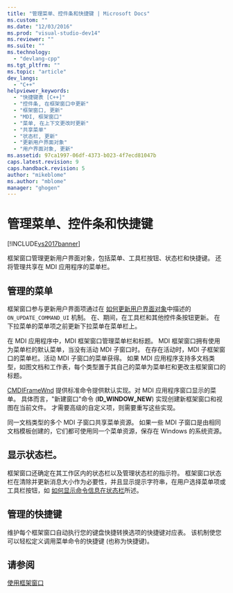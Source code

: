 ```yaml
---
title: "管理菜单、控件条和快捷键 | Microsoft Docs"
ms.custom: ""
ms.date: "12/03/2016"
ms.prod: "visual-studio-dev14"
ms.reviewer: ""
ms.suite: ""
ms.technology: 
  - "devlang-cpp"
ms.tgt_pltfrm: ""
ms.topic: "article"
dev_langs: 
  - "C++"
helpviewer_keywords: 
  - "快捷键表 [C++]"
  - "控件条, 在框架窗口中更新"
  - "框架窗口, 更新"
  - "MDI, 框架窗口"
  - "菜单, 在上下文更改时更新"
  - "共享菜单"
  - "状态栏, 更新"
  - "更新用户界面对象"
  - "用户界面对象, 更新"
ms.assetid: 97ca1997-06df-4373-b023-4f7ecd81047b
caps.latest.revision: 9
caps.handback.revision: 5
author: "mikeblome"
ms.author: "mblome"
manager: "ghogen"
---
```

# 管理菜单、控件条和快捷键
[!INCLUDE[vs2017banner](../assembler/inline/includes/vs2017banner.md)]

框架窗口管理更新用户界面对象，包括菜单、工具栏按钮、状态栏和快捷键。  还将管理共享在 MDI 应用程序的菜单栏。  
  
## 管理的菜单  
 框架窗口参与更新用户界面项通过在 [如何更新用户界面对象](../mfc/how-to-update-user-interface-objects.md)中描述的 `ON_UPDATE_COMMAND_UI` 机制。  在、期间，在工具栏和其他控件条按钮更新。  在下拉菜单的菜单项之前更新下拉菜单在菜单栏上。  
  
 在 MDI 应用程序中，MDI 框架窗口管理菜单栏和标题。  MDI 框架窗口拥有使用为菜单栏的默认菜单，当没有活动 MDI 子窗口时。  在存在活动时，MDI 子框架窗口的菜单栏。活动 MDI 子窗口的菜单获得。  如果 MDI 应用程序支持多文档类型，如图文档和工作表，每个类型置于其自己的菜单为菜单栏和更改主框架窗口的标题。  
  
 [CMDIFrameWnd](../mfc/reference/cmdiframewnd-class.md) 提供标准命令提供默认实现。对 MDI 应用程序窗口显示的菜单。  具体而言，"新建窗口"命令 \(**ID\_WINDOW\_NEW**\) 实现创建新框架窗口和视图在当前文件。  才需要高级的自定义项，则需要重写这些实现。  
  
 同一文档类型的多个 MDI 子窗口共享菜单资源。  如果一些 MDI 子窗口是由相同文档模板创建的，它们都可使用同一个菜单资源，保存在 Windows 的系统资源。  
  
## 显示状态栏。  
 框架窗口还确定在其工作区内的状态栏以及管理状态栏的指示符。  框架窗口状态栏在清除并更新消息大小作为必要性，并且显示提示字符串，在用户选择菜单项或工具栏按钮，如 [如何显示命令信息在状态栏](../mfc/how-to-display-command-information-in-the-status-bar.md)所述。  
  
## 管理的快捷键  
 维护每个框架窗口自动执行您的键盘快捷转换选项的快捷键对应表。  该机制使您可以轻松定义调用菜单命令的快捷键 \(也称为快捷键\)。  
  
## 请参阅  
 [使用框架窗口](../mfc/using-frame-windows.md)